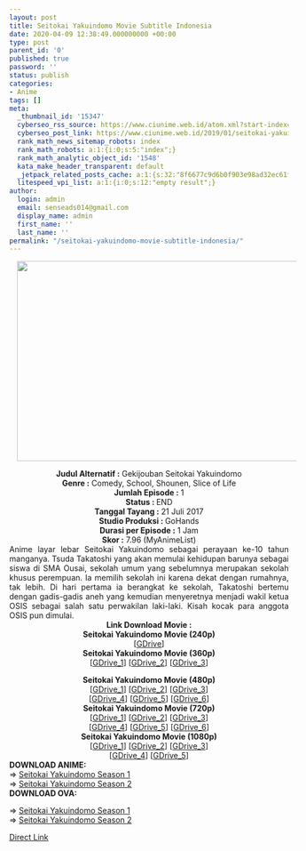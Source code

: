 ```yaml
---
layout: post
title: Seitokai Yakuindomo Movie Subtitle Indonesia
date: 2020-04-09 12:38:49.000000000 +00:00
type: post
parent_id: '0'
published: true
password: ''
status: publish
categories:
- Anime
tags: []
meta:
  _thumbnail_id: '15347'
  cyberseo_rss_source: https://www.ciunime.web.id/atom.xml?start-index=3151&max-results=150
  cyberseo_post_link: https://www.ciunime.web.id/2019/01/seitokai-yakuindomo-movie-subtitle.html
  rank_math_news_sitemap_robots: index
  rank_math_robots: a:1:{i:0;s:5:"index";}
  rank_math_analytic_object_id: '1548'
  kata_make_header_transparent: default
  _jetpack_related_posts_cache: a:1:{s:32:"8f6677c9d6b0f903e98ad32ec61f8deb";a:2:{s:7:"expires";i:1645288791;s:7:"payload";a:0:{}}}
  litespeed_vpi_list: a:1:{i:0;s:12:"empty result";}
author:
  login: admin
  email: senseads014@gmail.com
  display_name: admin
  first_name: ''
  last_name: ''
permalink: "/seitokai-yakuindomo-movie-subtitle-indonesia/"
---
```

<div class="separator" style="clear: both; text-align: center;"><a href="https://1.bp.blogspot.com/-5CNMyQ839iM/XE_0PjO-bOI/AAAAAAAAI6o/Pmu5WQMlAEkzcZZCIBVP1cla3qBIX2zxQCLcBGAs/s1600/Seitokai%2BYakuindomo%2BMovie.jpg" imageanchor="1" style="margin-left: 1em; margin-right: 1em;"><img border="0" data-original-height="720" data-original-width="1280" height="360" src="{{ site.baseurl }}/assets/2020/04/Seitokai%2BYakuindomo%2BMovie.jpg" width="640" /></a></div>
<p>
<div style="text-align: center;"><b>Judul</b><b><b> Alternatif</b> :</b> Gekijouban Seitokai Yakuindomo</div>
<div style="text-align: center;"><b><b>Genre :</b></b> Comedy, School, Shounen, Slice of Life</div>
<div style="text-align: center;"><b>Jumlah Episode :</b> 1<br /><b>Status :&nbsp;</b>END<br /><b>Tanggal Tayang :</b> 21 Juli 2017<br /><b>Studio Produksi : </b>GoHands<br /><b>Durasi per Episode :</b> 1 Jam</div>
<div style="text-align: center;"><b>Skor :</b> 7.96 (MyAnimeList)</div>
<div style="text-align: center;"></div>
<div style="text-align: justify;">Anime layar lebar Seitokai Yakuindomo sebagai perayaan ke-10 tahun manganya. Tsuda Takatoshi yang akan memulai kehidupan barunya sebagai siswa di SMA Ousai, sekolah umum yang sebelumnya merupakan sekolah khusus perempuan. Ia memilih sekolah ini karena dekat dengan rumahnya, tak lebih. Di hari pertama ia berangkat ke sekolah, Takatoshi bertemu dengan gadis-gadis aneh yang kemudian menyeretnya menjadi wakil ketua OSIS sebagai salah satu perwakilan laki-laki. Kisah kocak para anggota OSIS pun dimulai.</div>
<div style="text-align: justify;"></div>
<div style="text-align: justify;"></div>
<div style="text-align: center;"><b>Link Download Movie :</b></div>
<div style="text-align: center;">
<div style="text-align: center;"><b>Seitokai Yakuindomo Movie (240p)</b><br />[<a href="https://drive.google.com/uc?export=download&amp;id=1wNJ79Br9pJv_1ejeOZaxTNka_9xk16zZ" target="_blank" rel="noopener">GDrive</a>]</div>
<div style="text-align: center;"></div>
<div style="text-align: center;"><b>Seitokai Yakuindomo Movie (360p)</b></div>
<div style="text-align: center;">[<a href="https://drive.google.com/uc?id=1RyN_xpN2qpM2Juqvv5AprSkYbgzwr3r6&amp;export=download" target="_blank" rel="noopener">GDrive_1</a>] [<a href="https://drive.google.com/uc?id=1hUd-MuA5w939cGlMmZbaMr8TfN6U67qe&amp;export=download" target="_blank" rel="noopener">GDrive_2</a>] [<a href="https://drive.google.com/uc?export=download&amp;id=1SyBtCCs8PaxdAkFosF3c3kHbu6m37_VM" target="_blank" rel="noopener">GDrive_3</a>]</p>
</div>
</div>
<div style="text-align: center;"><b>Seitokai Yakuindomo Movie (480p)</b></div>
<div style="text-align: center;">[<a href="https://drive.google.com/uc?id=1DP6y8MKIqQnLOCp6BueYJcoz2gKDmnGP&amp;export=download" target="_blank" rel="noopener">GDrive_1</a>] [<a href="https://drive.google.com/uc?id=1BuXik4ZxdTOsQksh30GFQhn9xrqfTU4C&amp;export=download" target="_blank" rel="noopener">GDrive_2</a>] [<a href="https://drive.google.com/uc?id=1vcyJsg27G3qqpcGuITSaJ29o2Q-R6ZW9&amp;export=download" target="_blank" rel="noopener">GDrive_3</a>]<br />[<a href="https://drive.google.com/uc?export=download&amp;id=1NgPH12cfayqsegRKGd1eWTAvwXyLlljY" target="_blank" rel="noopener">GDrive_4</a>] [<a href="https://drive.google.com/uc?export=download&amp;id=1xHJD4M1pe9vIVzDCTYZ5rivMQYydoG9a" target="_blank" rel="noopener">GDrive_5</a>] [<a href="https://drive.google.com/uc?export=download&amp;id=1CMDYoGaLTbBC2Fv3h7mUJdeIYEwHASbH" target="_blank" rel="noopener">GDrive_6</a>]</div>
<div style="text-align: center;"></div>
<div style="text-align: center;"><b>Seitokai Yakuindomo Movie (720p)</b><br />[<a href="https://drive.google.com/uc?id=1XNc_xTN2vNVYObd3wkNqa3ZD8FCJkC0K&amp;export=download" target="_blank" rel="noopener">GDrive_1</a>] [<a href="https://drive.google.com/uc?id=1_vdJsvqItdrYkIUHXuyHrHvDRal1n0ds&amp;export=download" target="_blank" rel="noopener">GDrive_2</a>] [<a href="https://drive.google.com/uc?id=17msTd7B-1C8_egF_dLxKt-bHxCo07ruR&amp;export=download" target="_blank" rel="noopener">GDrive_3</a>]<br />[<a href="https://drive.google.com/uc?id=1g6r3Z1Mg1TaTbtaVuBVSGexI0XSSGGft&amp;export=download" target="_blank" rel="noopener">GDrive_4</a>] [<a href="https://drive.google.com/uc?export=download&amp;id=1jbJNn8cyLYC3YChtLBuU_9iAYOqBNQP7" target="_blank" rel="noopener">GDrive_5</a>] [<a href="https://drive.google.com/uc?export=download&amp;id=1h_xjc-YPK3pjrEAmNa2sLlKXvBWPDL_g" target="_blank" rel="noopener">GDrive_6</a>]</div>
<div style="text-align: center;"><b>Seitokai Yakuindomo Movie (1080p)</b><br />[<a href="https://drive.google.com/uc?id=1zddo8PaY-Jap89TL6WG02TKDPzH4x7eb&amp;export=download" target="_blank" rel="noopener">GDrive_1</a>] [<a href="https://drive.google.com/uc?id=1mszvp5Ys0CukFp406f5ZI-tnHtaYtHge&amp;export=download" target="_blank" rel="noopener">GDrive_2</a>] [<a href="https://drive.google.com/uc?id=1fd3s5AUhbuhq9YmoBNPiY3_1Fbdmh8N8&amp;export=download" target="_blank" rel="noopener">GDrive_3</a>]<br />[<a href="https://drive.google.com/uc?id=1sUs7PwBJRXrjOXIbjRel2GJcPONI7Wva&amp;export=download" target="_blank" rel="noopener">GDrive_4</a>] [<a href="https://drive.google.com/uc?export=download&amp;id=1I5zGueAS-rnqEqK7jjI6Cl0-HBgQXedG" target="_blank" rel="noopener">GDrive_5</a>]
<div style="text-align: left;">
<div style="text-align: justify;"></div>
<div style="text-align: justify;"><b>DOWNLOAD ANIME:</b></div>
<div style="text-align: justify;">=&gt;&nbsp;<a href="https://www.ciunime.web.id/2019/01/seitokai-yakuindomo-season-1-episode-01.html" target="_blank" rel="noopener">Seitokai Yakuindomo Season 1</a></div>
<div style="text-align: justify;">=&gt;&nbsp;<a href="https://www.ciunime.web.id/2019/01/seitokai-yakuindomo-season-2-episode-01.html" target="_blank" rel="noopener">Seitokai Yakuindomo Season 2</a></div>
<div style="text-align: justify;"><b>DOWNLOAD OVA:</b></p>
<p>=&gt;&nbsp;<a href="https://www.ciunime.web.id/2019/07/seitokai-yakuindomo-season-1-episode-01.html" target="_blank" rel="noopener">Seitokai Yakuindomo Season 1</a><br />=&gt;&nbsp;<a href="https://www.ciunime.web.id/2019/07/seitokai-yakuindomo-season-2-episode-01.html" target="_blank" rel="noopener">Seitokai Yakuindomo Season 2</a></p>
</div>
</div>
</div>
<link rel="stylesheet" href="https://cdnjs.cloudflare.com/ajax/libs/font-awesome/4.7.0/css/font-awesome.min.css" />
<div class="divbtn"> <a href="https://handymansurrender.com/fihup8buzv?key=94550f7ce39444073321dde3b8782f97" class="btn"><i class="fa fa-download"></i> Direct Link</a> </div>
